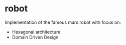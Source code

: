 # robot
Implementation of the famous mars robot with focus on:
- Hexagonal architecture
- Domain Driven Design
